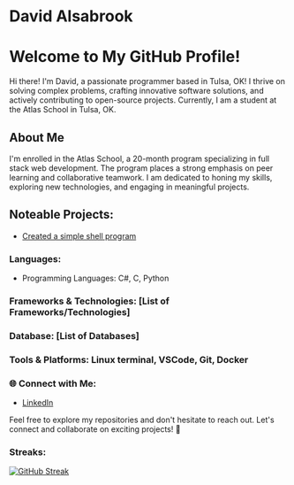 # David Alsabrook

# Welcome to My GitHub Profile!

Hi there! I'm David, a passionate programmer based in Tulsa, OK! I thrive on solving complex problems, crafting innovative software solutions, and actively contributing to open-source projects. Currently, I am a student at the Atlas School in Tulsa, OK.

## About Me

I'm enrolled in the Atlas School, a 20-month program specializing in full stack web development. The program places a strong emphasis on peer learning and collaborative teamwork. I am dedicated to honing my skills, exploring new technologies, and engaging in meaningful projects.

## Noteable Projects:
- [Created a simple shell program](https://github.com/meddizzle316/holbertonschool-simple_shell)

### Languages:

- Programming Languages: C#, C, Python

### Frameworks & Technologies: [List of Frameworks/Technologies]

### Database: [List of Databases]

### Tools & Platforms: Linux terminal, VSCode, Git, Docker

### 🌐 Connect with Me:

- [LinkedIn](https://www.linkedin.com/in/david-alsabrook/)

Feel free to explore my repositories and don't hesitate to reach out. Let's connect and collaborate on exciting projects! 🚀

### Streaks:
[![GitHub Streak](https://streak-stats.demolab.com?user=DAlsabrook&hide_border=true)](https://git.io/streak-stats)

